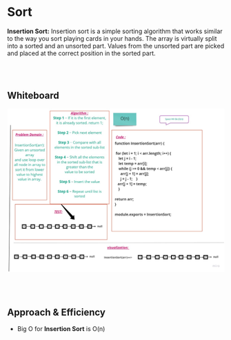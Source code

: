 # **Sort**
**Insertion Sort:**
Insertion sort is a simple sorting algorithm that works similar to the way you sort playing cards in your hands. The array is virtually split into a sorted and an unsorted part. Values from the unsorted part are picked and placed at the correct position in the sorted part.

</br></br>

## **Whiteboard**
![](./asset/Insertaion.jpg)



</br></br>

## **Approach & Efficiency**

- Big O for **Insertion Sort** is O(n)

</br></br>


